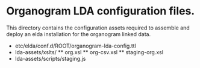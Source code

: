 # Organogram LDA configuration files.

This directory contains the configuration assets required to assemble and deploy
an elda installation for the organogram linked data.

   * etc/elda/conf.d/ROOT/organogram-lda-config.ttl
   * lda-assets/xslts/
   ** org.xsl
   ** org-csv.xsl
   ** staging-org.xsl
   * lda-assets/scripts/staging.js